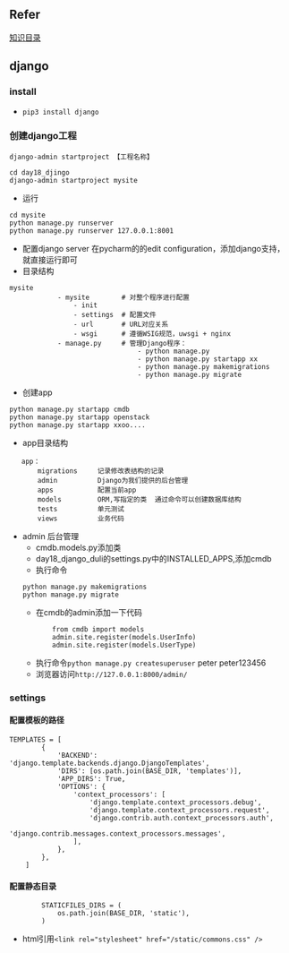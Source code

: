 ## Refer
[知识目录](https://www.cnblogs.com/wupeiqi/articles/5237672.html)

## django 
### install
+ `pip3 install django`
### 创建django工程
`django-admin startproject 【工程名称】`
```
cd day18_djingo
django-admin startproject mysite
```
+ 运行
```
cd mysite
python manage.py runserver
python manage.py runserver 127.0.0.1:8001
```
+ 配置django server
在pycharm的的edit configuration，添加django支持，就直接运行即可
+ 目录结构
```
mysite
			- mysite        # 对整个程序进行配置
				- init
				- settings  # 配置文件
				- url       # URL对应关系
				- wsgi      # 遵循WSIG规范，uwsgi + nginx
			- manage.py     # 管理Django程序：
								- python manage.py 
								- python manage.py startapp xx
								- python manage.py makemigrations
								- python manage.py migrate
```
	
 + 创建app
 ```
python manage.py startapp cmdb
python manage.py startapp openstack
python manage.py startapp xxoo....
 ```
 + app目录结构
 ```
 	app：
		migrations     记录修改表结构的记录
		admin          Django为我们提供的后台管理
		apps           配置当前app
		models         ORM,写指定的类  通过命令可以创建数据库结构
		tests          单元测试
		views          业务代码
 ```
	
+ admin 后台管理
     + cmdb.models.py添加类
     + day18_django_duli的settings.py中的INSTALLED_APPS,添加cmdb
     + 执行命令
   ```
   python manage.py makemigrations
   python manage.py migrate
   ```
     + 在cmdb的admin添加一下代码
        ```
            from cmdb import models
            admin.site.register(models.UserInfo)
            admin.site.register(models.UserType)
        ```
     +  执行命令`python manage.py createsuperuser` peter peter123456
     + 浏览器访问`http://127.0.0.1:8000/admin/`

### settings
#### 配置模板的路径
```
TEMPLATES = [
        {
            'BACKEND': 'django.template.backends.django.DjangoTemplates',
            'DIRS': [os.path.join(BASE_DIR, 'templates')],
            'APP_DIRS': True,
            'OPTIONS': {
                'context_processors': [
                    'django.template.context_processors.debug',
                    'django.template.context_processors.request',
                    'django.contrib.auth.context_processors.auth',
                    'django.contrib.messages.context_processors.messages',
                ],
            },
        },
    ]
```
#### 配置静态目录
```
		STATICFILES_DIRS = (
			os.path.join(BASE_DIR, 'static'),
		)
```

 +  html引用`<link rel="stylesheet" href="/static/commons.css" />`
		